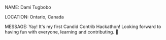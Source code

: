 ﻿NAME: Dami Tugbobo

LOCATION: Ontario, Canada

MESSAGE: Yay! It's my first Candid Contrib Hackathon! Looking forward to having fun with everyone, learning and contributing. 🙂
